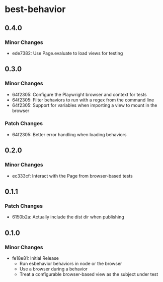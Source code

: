 # best-behavior

## 0.4.0

### Minor Changes

- ede7382: Use Page.evaluate to load views for testing

## 0.3.0

### Minor Changes

- 64f2305: Configure the Playwright browser and context for tests
- 64f2305: Filter behaviors to run with a regex from the command line
- 64f2305: Support for variables when importing a view to mount in the browser

### Patch Changes

- 64f2305: Better error handling when loading behaviors

## 0.2.0

### Minor Changes

- ec333cf: Interact with the Page from browser-based tests

## 0.1.1

### Patch Changes

- 6150b2a: Actually include the dist dir when publishing

## 0.1.0

### Minor Changes

- fe18e81: Initial Release
  - Run esbehavior behaviors in node or the browser
  - Use a browser during a behavior
  - Treat a configurable browser-based view as the subject under test
